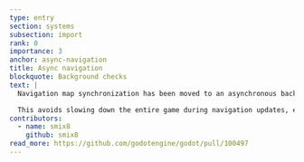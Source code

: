 ```yaml
---
type: entry
section: systems
subsection: import
rank: 0
importance: 3
anchor: async-navigation
title: Async navigation
blockquote: Background checks
text: |
  Navigation map synchronization has been moved to an asynchronous background thread.

  This avoids slowing down the entire game during navigation updates, especially on lower end systems. Instead, updates will happen less frequently when resources are limited.
contributors:
  - name: smix8
    github: smix8
read_more: https://github.com/godotengine/godot/pull/100497
---
```

